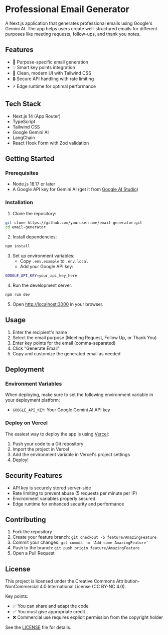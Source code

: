 # Professional Email Generator

A Next.js application that generates professional emails using Google's Gemini AI. The app helps users create well-structured emails for different purposes like meeting requests, follow-ups, and thank you notes.

## Features

- 🎯 Purpose-specific email generation
- 💡 Smart key points integration
- 🎨 Clean, modern UI with Tailwind CSS
- 🔒 Secure API handling with rate limiting
- ⚡ Edge runtime for optimal performance

## Tech Stack

- Next.js 14 (App Router)
- TypeScript
- Tailwind CSS
- Google Gemini AI
- LangChain
- React Hook Form with Zod validation

## Getting Started

### Prerequisites

- Node.js 18.17 or later
- A Google API key for Gemini AI (get it from [Google AI Studio](https://makersuite.google.com/app/apikey))

### Installation

1. Clone the repository:
```bash
git clone https://github.com/yourusername/email-generator.git
cd email-generator
```

2. Install dependencies:
```bash
npm install
```

3. Set up environment variables:
   - Copy `.env.example` to `.env.local`
   - Add your Google API key:
```bash
GOOGLE_API_KEY=your_api_key_here
```

4. Run the development server:
```bash
npm run dev
```

5. Open [http://localhost:3000](http://localhost:3000) in your browser.

## Usage

1. Enter the recipient's name
2. Select the email purpose (Meeting Request, Follow Up, or Thank You)
3. Enter key points for the email (comma-separated)
4. Click "Generate Email"
5. Copy and customize the generated email as needed

## Deployment

### Environment Variables

When deploying, make sure to set the following environment variable in your deployment platform:

- `GOOGLE_API_KEY`: Your Google Gemini AI API key

### Deploy on Vercel

The easiest way to deploy the app is using [Vercel](https://vercel.com):

1. Push your code to a Git repository
2. Import the project in Vercel
3. Add the environment variable in Vercel's project settings
4. Deploy!

## Security Features

- API key is securely stored server-side
- Rate limiting to prevent abuse (5 requests per minute per IP)
- Environment variables properly secured
- Edge runtime for enhanced security and performance

## Contributing

1. Fork the repository
2. Create your feature branch: `git checkout -b feature/AmazingFeature`
3. Commit your changes: `git commit -m 'Add some AmazingFeature'`
4. Push to the branch: `git push origin feature/AmazingFeature`
5. Open a Pull Request

## License

This project is licensed under the Creative Commons Attribution-NonCommercial 4.0 International License (CC BY-NC 4.0).

Key points:
- ✅ You can share and adapt the code
- ✅ You must give appropriate credit
- ❌ Commercial use requires explicit permission from the copyright holder

See the [LICENSE](LICENSE) file for details.

